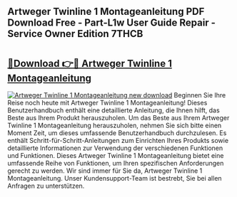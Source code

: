 ## Artweger Twinline 1 Montageanleitung PDF Download Free - Part-L1w User Guide Repair - Service Owner Edition 7THCB

# <h2><a href="http://df6s0fx.blite.top/?on=Artweger+Twinline+1+Montageanleitung">🔗Download 👉🔴 Artweger Twinline 1 Montageanleitung</a></h2>

[![Artweger Twinline 1 Montageanleitung new download](https://i.imgur.com/lujVjoI.png)](http://df6s0fx.blite.top/?on=Artweger+Twinline+1+Montageanleitung)
Beginnen Sie Ihre Reise noch heute mit Artweger Twinline 1 Montageanleitung! Dieses Benutzerhandbuch enthält eine detaillierte Anleitung, die Ihnen hilft, das Beste aus Ihrem Produkt herauszuholen. Um das Beste aus Ihrem Artweger Twinline 1 Montageanleitung herauszuholen, nehmen Sie sich bitte einen Moment Zeit, um dieses umfassende Benutzerhandbuch durchzulesen. Es enthält Schritt-für-Schritt-Anleitungen zum Einrichten Ihres Produkts sowie detaillierte Informationen zur Verwendung der verschiedenen Funktionen und Funktionen. Dieses Artweger Twinline 1 Montageanleitung bietet eine umfassende Reihe von Funktionen, um Ihren spezifischen Anforderungen gerecht zu werden. Wir sind immer für Sie da, Artweger Twinline 1 Montageanleitung. Unser Kundensupport-Team ist bestrebt, Sie bei allen Anfragen zu unterstützen.
